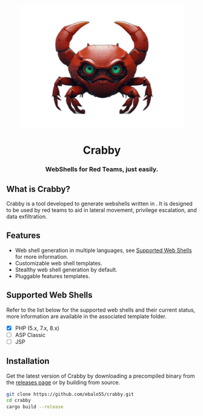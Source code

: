 <p align="center">
<img src=".assets/crab.png" width="432">
</p>
<h1 align="center">
    Crabby
</h1>
<h3 align="center">
    WebShells for Red Teams, just easily.
</h3>

## What is Crabby?

Crabby is a tool developed to generate webshells written in <insert your desired webshell language>.
It is designed to be used by red teams to aid in lateral movement, privilege escalation, and data exfiltration.

## Features

- Web shell generation in multiple languages, see [Supported Web Shells](#supported-web-shells) for more information.
- Customizable web shell templates.
- Stealthy web shell generation by default.
- Pluggable features templates.

## Supported Web Shells

Refer to the list below for the supported web shells and their current status, more information are available in the
associated template folder.

- [x] PHP (5.x, 7.x, 8.x)
- [ ] ASP Classic
- [ ] JSP

## Installation

Get the latest version of Crabby by downloading a precompiled binary from
the [releases page](https://github.com/ebalo55/crabby/releases) or by building from source.

```bash
git clone https://github.com/ebalo55/crabby.git
cd crabby
cargo build --release
```